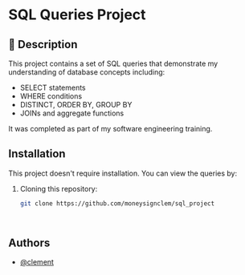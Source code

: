 

# SQL Queries Project

## 📄 Description
This project contains a set of SQL queries that demonstrate my understanding of database concepts including:
- SELECT statements
- WHERE conditions
- DISTINCT, ORDER BY, GROUP BY
- JOINs and aggregate functions

It was completed as part of my software engineering training.

## Installation

This project doesn't require installation. You can view the queries by:
1. Cloning this repository:
   ```bash
   git clone https://github.com/moneysignclem/sql_project

    
## Authors

- [@clement](https://github.com/moneysignclem)


